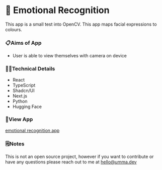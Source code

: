 # 👋 Emotional Recognition
This app is a small test into OpenCV. This app maps facial expressions to colours.

### 📋Aims of App

- User is able to view themselves with camera on device

### 👩‍💻Technical Details

- React
- TypeScript
- Shadcn/UI
- Next.js
- Python
- Hugging Face

### 👀View App
[emotional recognition app
](https://facial-colour-recognition-app.vercel.app/)

### 🗒️Notes
This is not an open source project, however if you want to contribute or have any questions please reach out to me at hello@umma.dev
